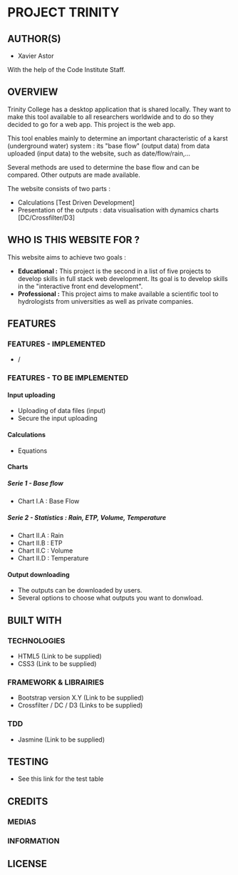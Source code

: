 # PROJECT TRINITY



## AUTHOR(S)

   * Xavier Astor
   
With the help of the Code Institute Staff.



## OVERVIEW

Trinity College has a desktop application that is shared locally. They want to make this tool available to all researchers worldwide and to do so they decided to go for a web app. This project is the web app.

This tool enables mainly to determine an important characteristic of a karst (underground water) system : its "base flow" (output data) from data uploaded (input data) to the website, such as date/flow/rain,...

Several methods are used to determine the base flow and can be compared. Other outputs are made available.

The website consists of two parts : 
   * Calculations [Test Driven Development]
   * Presentation of the outputs : data visualisation with dynamics charts [DC/Crossfilter/D3]
   
   

## WHO IS THIS WEBSITE FOR ?

This website aims to achieve two goals :

   * **Educational :** This project is the second in a list of five projects to develop skills in full stack web development. Its goal is to develop skills in the "interactive front end development".
   * **Professional :**  This project aims to make available a scientific tool to hydrologists from universities as well as private companies.

## FEATURES

### FEATURES - IMPLEMENTED

   * /

### FEATURES - TO BE IMPLEMENTED

#### Input uploading
   * Uploading of data files (input)
   * Secure the input uploading

#### Calculations
   * Equations

#### Charts

##### Serie 1 - Base flow
   * Chart I.A : Base Flow

##### Serie 2 - Statistics : Rain, ETP, Volume, Temperature
   * Chart II.A : Rain
   * Chart II.B : ETP
   * Chart II.C : Volume
   * Chart II.D : Temperature

#### Output downloading
   * The outputs can be downloaded by users.
   * Several options to choose what outputs you want to donwload.

## BUILT WITH
### TECHNOLOGIES

   * HTML5 (Link to be supplied)
   * CSS3 (Link to be supplied)

### FRAMEWORK & LIBRAIRIES
   * Bootstrap version X.Y (Link to be supplied)
   * Crossfilter / DC / D3 (Links to be supplied)

### TDD
   * Jasmine (Link to be supplied)

## TESTING
  * See this link for the test table

## CREDITS
### MEDIAS
### INFORMATION

## LICENSE



